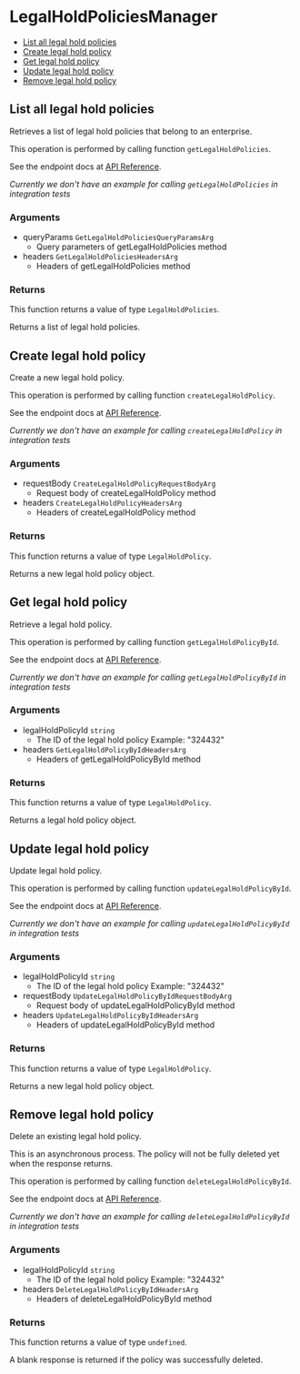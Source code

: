 # LegalHoldPoliciesManager


- [List all legal hold policies](#list-all-legal-hold-policies)
- [Create legal hold policy](#create-legal-hold-policy)
- [Get legal hold policy](#get-legal-hold-policy)
- [Update legal hold policy](#update-legal-hold-policy)
- [Remove legal hold policy](#remove-legal-hold-policy)

## List all legal hold policies

Retrieves a list of legal hold policies that belong to
an enterprise.

This operation is performed by calling function `getLegalHoldPolicies`.

See the endpoint docs at
[API Reference](https://developer.box.com/reference/get-legal-hold-policies/).

*Currently we don't have an example for calling `getLegalHoldPolicies` in integration tests*

### Arguments

- queryParams `GetLegalHoldPoliciesQueryParamsArg`
  - Query parameters of getLegalHoldPolicies method
- headers `GetLegalHoldPoliciesHeadersArg`
  - Headers of getLegalHoldPolicies method


### Returns

This function returns a value of type `LegalHoldPolicies`.

Returns a list of legal hold policies.


## Create legal hold policy

Create a new legal hold policy.

This operation is performed by calling function `createLegalHoldPolicy`.

See the endpoint docs at
[API Reference](https://developer.box.com/reference/post-legal-hold-policies/).

*Currently we don't have an example for calling `createLegalHoldPolicy` in integration tests*

### Arguments

- requestBody `CreateLegalHoldPolicyRequestBodyArg`
  - Request body of createLegalHoldPolicy method
- headers `CreateLegalHoldPolicyHeadersArg`
  - Headers of createLegalHoldPolicy method


### Returns

This function returns a value of type `LegalHoldPolicy`.

Returns a new legal hold policy object.


## Get legal hold policy

Retrieve a legal hold policy.

This operation is performed by calling function `getLegalHoldPolicyById`.

See the endpoint docs at
[API Reference](https://developer.box.com/reference/get-legal-hold-policies-id/).

*Currently we don't have an example for calling `getLegalHoldPolicyById` in integration tests*

### Arguments

- legalHoldPolicyId `string`
  - The ID of the legal hold policy Example: "324432"
- headers `GetLegalHoldPolicyByIdHeadersArg`
  - Headers of getLegalHoldPolicyById method


### Returns

This function returns a value of type `LegalHoldPolicy`.

Returns a legal hold policy object.


## Update legal hold policy

Update legal hold policy.

This operation is performed by calling function `updateLegalHoldPolicyById`.

See the endpoint docs at
[API Reference](https://developer.box.com/reference/put-legal-hold-policies-id/).

*Currently we don't have an example for calling `updateLegalHoldPolicyById` in integration tests*

### Arguments

- legalHoldPolicyId `string`
  - The ID of the legal hold policy Example: "324432"
- requestBody `UpdateLegalHoldPolicyByIdRequestBodyArg`
  - Request body of updateLegalHoldPolicyById method
- headers `UpdateLegalHoldPolicyByIdHeadersArg`
  - Headers of updateLegalHoldPolicyById method


### Returns

This function returns a value of type `LegalHoldPolicy`.

Returns a new legal hold policy object.


## Remove legal hold policy

Delete an existing legal hold policy.

This is an asynchronous process. The policy will not be
fully deleted yet when the response returns.

This operation is performed by calling function `deleteLegalHoldPolicyById`.

See the endpoint docs at
[API Reference](https://developer.box.com/reference/delete-legal-hold-policies-id/).

*Currently we don't have an example for calling `deleteLegalHoldPolicyById` in integration tests*

### Arguments

- legalHoldPolicyId `string`
  - The ID of the legal hold policy Example: "324432"
- headers `DeleteLegalHoldPolicyByIdHeadersArg`
  - Headers of deleteLegalHoldPolicyById method


### Returns

This function returns a value of type `undefined`.

A blank response is returned if the policy was
successfully deleted.


